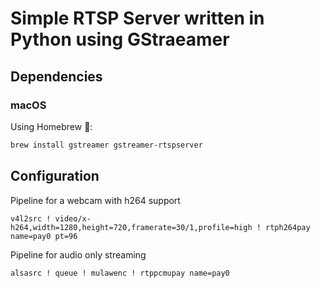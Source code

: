 # Simple RTSP Server written in Python using GStraeamer


## Dependencies

### macOS

Using Homebrew 🍺:

```bash
brew install gstreamer gstreamer-rtspserver
```

## Configuration

Pipeline for a webcam with h264 support
```
v4l2src ! video/x-h264,width=1280,height=720,framerate=30/1,profile=high ! rtph264pay name=pay0 pt=96
```

Pipeline for audio only streaming
```
alsasrc ! queue ! mulawenc ! rtppcmupay name=pay0
```

